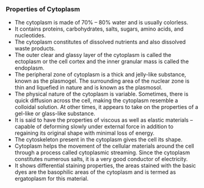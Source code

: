 ### Properties of Cytoplasm
- The cytoplasm is made of 70% – 80% water and is usually colorless.
- It contains proteins, carbohydrates, salts, sugars, amino acids, and nucleotides.
- The cytoplasm constitutes of dissolved nutrients and also dissolved waste products.
- The outer clear and glassy layer of the cytoplasm is called the ectoplasm or the cell cortex and the inner granular mass is called the endoplasm.
- The peripheral zone of cytoplasm is a thick and jelly-like substance, known as the plasmogel. The surrounding area of the nuclear zone is thin and liquefied in nature and is known as the plasmosol. 
- The physical nature of the cytoplasm is variable. Sometimes, there is quick diffusion across the cell, making the cytoplasm resemble a colloidal solution. At other times, it appears to take on the properties of a gel-like or glass-like substance.
- It is said to have the properties of viscous as well as elastic materials – capable of deforming slowly under external force in addition to regaining its original shape with minimal loss of energy. 
- The cytoskeleton present in the cytoplasm gives the cell its shape.
- Cytoplasm helps the movement of the cellular materials around the cell through a process called cytoplasmic streaming.
Since the cytoplasm constitutes numerous salts, it is a very good conductor of electricity.  
- It shows differential staining properties, the areas stained with the basic dyes are the basophilic areas of the cytoplasm and is termed as ergatoplasm for this material. 
